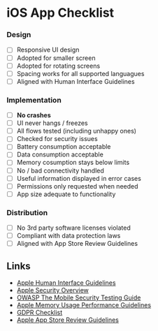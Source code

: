 # iOS App Checklist

### Design
- [ ] Responsive UI design
- [ ] Adopted for smaller screen
- [ ] Adopted for rotating screens
- [ ] Spacing works for all supported languagues
- [ ] Aligned with Human Interface Guidelines

### Implementation
- [ ] **No crashes**
- [ ] UI never hangs / freezes
- [ ] All flows tested (including unhappy ones)
- [ ] Checked for security issues
- [ ] Battery consumption acceptable
- [ ] Data consumption acceptable
- [ ] Memory cosumption stays below limits
- [ ] No / bad connectivity handled
- [ ] Useful information displayed in error cases
- [ ] Permissions only requested when needed
- [ ] App size adequate to functionality

### Distribution
- [ ] No 3rd party software licenses violated
- [ ] Compliant with data protection laws
- [ ] Aligned with App Store Review Guidelines

## Links

- [Apple Human Interface Guidelines](https://developer.apple.com/design/human-interface-guidelines/ios/overview/themes/)
- [Apple Security Overview](https://developer.apple.com/library/archive/documentation/Security/Conceptual/Security_Overview/Introduction/Introduction.html#//apple_ref/doc/uid/TP30000976)
- [OWASP The Mobile Security Testing Guide](https://github.com/OWASP/owasp-mstg/tree/master/Checklists)
- [Apple Memory Usage Performance Guidelines](https://developer.apple.com/library/archive/documentation/Performance/Conceptual/ManagingMemory/ManagingMemory.html)
- [GDPR Checklist](https://github.com/InspireNL/GDPR-Checklist-for-Websites-and-Apps)
- [Apple App Store Review Guidelines](https://developer.apple.com/app-store/review/guidelines/)